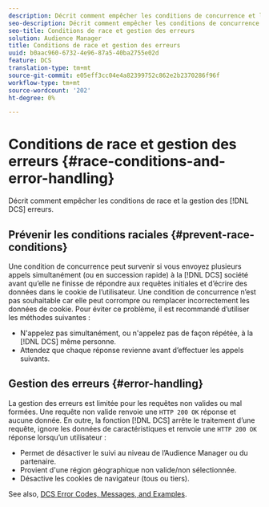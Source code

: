 ```yaml
---
description: Décrit comment empêcher les conditions de concurrence et la gestion des erreurs DCS.
seo-description: Décrit comment empêcher les conditions de concurrence et la gestion des erreurs DCS.
seo-title: Conditions de race et gestion des erreurs
solution: Audience Manager
title: Conditions de race et gestion des erreurs
uuid: b0aac960-6732-4e96-87a5-40ba2755e02d
feature: DCS
translation-type: tm+mt
source-git-commit: e05eff3cc04e4a82399752c862e2b2370286f96f
workflow-type: tm+mt
source-wordcount: '202'
ht-degree: 0%

---
```



# Conditions de race et gestion des erreurs {#race-conditions-and-error-handling}

Décrit comment empêcher les conditions de race et la gestion des [!DNL DCS] erreurs.

## Prévenir les conditions raciales {#prevent-race-conditions}

Une condition de concurrence peut survenir si vous envoyez plusieurs appels simultanément (ou en succession rapide) à la [!DNL DCS] société avant qu’elle ne finisse de répondre aux requêtes initiales et d’écrire des données dans le cookie de l’utilisateur. Une condition de concurrence n’est pas souhaitable car elle peut corrompre ou remplacer incorrectement les données de cookie. Pour éviter ce problème, il est recommandé d’utiliser les méthodes suivantes :

* N&#39;appelez pas simultanément, ou n&#39;appelez pas de façon répétée, à la [!DNL DCS] même personne.
* Attendez que chaque réponse revienne avant d’effectuer les appels suivants.

## Gestion des erreurs {#error-handling}

La gestion des erreurs est limitée pour les requêtes non valides ou mal formées. Une requête non valide renvoie une `HTTP 200 OK` réponse et aucune donnée. En outre, la fonction [!DNL DCS] arrête le traitement d’une requête, ignore les données de caractéristiques et renvoie une `HTTP 200 OK` réponse lorsqu’un utilisateur :

* Permet de désactiver le suivi au niveau de l’Audience Manager ou du partenaire.
* Provient d&#39;une région géographique non valide/non sélectionnée.
* Désactive les cookies de navigateur (tous ou tiers).

See also, [DCS Error Codes, Messages, and Examples](../../../api/dcs-intro/dcs-api-reference/dcs-error-codes.md).